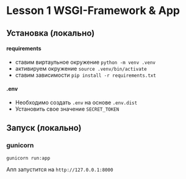 # Lesson 1 WSGI-Framework & App

## Установка (локально)

#### requirements
* ставим виртаульное окружение `python -m venv .venv`
* активируем окружение `source .venv/bin/activate`
* ставим зависимости `pip install -r requirements.txt`

#### .env
* Необходимо создать `.env` на основе `.env.dist`
* Установить свое значение `SECRET_TOKEN`

## Запуск (локально)

### gunicorn
`gunicorn run:app`

Апп запустится на `http://127.0.0.1:8000` 
